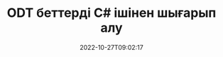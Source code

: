 ---
############################# Static ############################
layout: "auto-gen-merger"
date: 2022-10-27T09:02:17
draft: false
otherformats: otp ott pdf pps ppsx ppt pptx rtf tex vdx vsdm vsdx vssm vssx vstm vstx

############################# Head ############################
head_title: "C# ішіндегі ODT беттерді шығарып алу"
head_description: "C# ішіндегі ODT файлынан беттерді жылдам шығарып алыңыз. Таңдалған беттерді қамтитын жаңа құжатты құжаттарды біріктіру API арқылы сақтаңыз."

############################# Header ############################
title: "ODT беттерді C# ішінен шығарып алу"
description: "ODT .NET кодының бірнеше жолы бар ODT беттерді шығарып алыңыз."
bg_image: "https://cms.admin.containerize.com/templates/aspose/App_Themes/V3/images/bg/header1.png"
bg_overlay: false
button:
    enable: true
    icon: "fas fa-arrow-down"
    label: "Тегін сынақ нұсқасын жүктеп алыңыз"
    link: "https://downloads.groupdocs.com/merger/net"

############################# SubMenu ############################
submenu:
    enable: true

    left:
        img_alt: "GroupDocs.Merger for .NET"
        image: "https://cms.admin.containerize.com/templates/groupdocs/images/product-logos/90x90-noborder/groupdocs-merger-net.png"
        product: "GroupDocs.Merger"
        platform: ".NET"

    middle:
        button:

            # button loop
            - link: "https://apireference.groupdocs.com/merger/net"
              text: "API анықтамасы"

            # button loop
            - link: "https://github.com/groupdocs-merger"
              text: "Код мысалдары"

            # button loop
            - link: "https://products.groupdocs.app/merger/family"
              text: "Тікелей демонстрациялар"

            # button loop
            - link: "https://purchase.groupdocs.com/pricing/merger/net"
              text: "Баға белгілеу"

    right:
        link_download: "https://downloads.groupdocs.com/merger"
        link_learn: "https://docs.groupdocs.com/merger/net"
        link_buy: "https://purchase.groupdocs.com"

############################# About ############################
about:
    enable: true
    title: "GroupDocs.Merger for .NET API туралы"
    content: |
        [GroupDocs.Merger for .NET](/kk/merger/net/) PDF, Microsoft Office (Word, Excel, PowerPoint) сияқты кең ауқымды құжат пішімдерін қауіпсіз біріктіру және бөлу үшін қарапайым шешімді ұсынады. , OneNote), OpenDocument, HTML, кескіндер және .NET қолданбаларындағы басқалар. Кодтың бірнеше жолын қосу арқылы құжаттардағы беттердің бағытын жылжыту, жою, бұру, ауыстыру, шығарып алу немесе өзгерту сияқты бірнеше құжат операцияларын орындаңыз. Құжаттарды біріктіретін API сонымен қатар құжат құрылымын, пішімдеу мен беттегі мазмұнды талдау үшін құжат беттерін кескін ретінде алдын ала қарауды қолдайды.
        
        GroupDocs.Merger API файл бетін шығару мүмкіндіктерін қажет ететін корпоративтік шешімдер үшін дұрыс таңдау болып табылады. Бұл API интерфейстеріне .NET Framework, .NET Standard, .NET Core, Mono қоса алғанда, барлық негізгі операциялық жүйелер мен платформаларда жақсы қолдау көрсетіледі.

############################# Steps ############################
steps:
    enable: true
    title_left: ".NET ішіндегі ODT файл беттерін шығарып алыңыз"
    content_left: |
        [GroupDocs.Merger for .NET](/kk/merger/net/) C# әзірлеушілеріне ODT файлынан қажетті беттерді шығарып, оны келесідей сақтауды жеңілдетеді. бірнеше оңай қадамдарды орындау арқылы таңдалған беттерді қамтитын жаңа файл.
        
        * **ExtractOptions** параметрін нәтиже құжатында көрсетілетін бет нөмірлерімен инициализациялаңыз.
        * **Merger** жаңа данасын жасаңыз және бастапқы құжат жолын конструктор параметрі ретінде өткізіңіз.
        * **ExtractPages** қоңырау шалыңыз және **ExtractOptions** нысанын өткізіңіз.
        * **Save** дегенге қоңырау шалып, нәтиже құжатын сақтау үшін файл жолын көрсетіңіз.

    title_right: "Жүйе талаптары"
    content_right: |
        GroupDocs.Merger for .NET API интерфейстеріне барлық негізгі платформалар мен операциялық жүйелерде қолдау көрсетіледі. Төмендегі кодты орындамас бұрын, жүйеде келесі алғышарттар орнатылғанына көз жеткізіңіз.

        * Операциялық жүйелер: Microsoft Windows, Linux, MacOS
        * Әзірлеу орталары: Visual Studio, Xamarin, MonoDevelop
        * Фреймворктер: .NET Framework, .NET Standard, .NET Core, Mono
        * GroupDocs.Merger for .NET соңғы нұсқасын [NuGet](https://www.nuget.org/packages/groupdocs.merger) ішінен жүктеп алыңыз.
         
    code: |
     {{% merger/additional-styles %}}
     {{< merger/code-merger title="ODT файл беттерін C# мысал кодын пайдаланып шығару жолы">}}

        ```csharp    
        // GroupDocs.Merger API арқылы ODT файл бетін шығарып алыңыз
        // Таңдалған бет нөмірлерімен ExtractOptions сыныбын инициализациялаңыз
        ExtractOptions extractOptions = new ExtractOptions(new int[] { 2, 5 });

        // ODT кіріс құжатымен бірігуді іске қосыңыз
        using (Merger merger = new Merger("input.odt"))
          {
            // ExtractPages әдісіне қоңырау шалыңыз және оған ExtractOptions нысанын жіберіңіз
            merger.ExtractPages(extractOptions);
    
            // Шығарылған беттермен шығыс құжатты сақтау үшін Сақтау әдісін шақырыңыз
            merger.Save("output.odt");
          }
        ```
     {{< /merger/code-merger >}}

############################# Demos ############################
demos:
    enable: true
    title: "Тікелей демонстрациялар - ODT беттерді желіден шығарып алыңыз"
    content: |
       [GroupDocs.Merger Live Demos](https://products.groupdocs.app/splitter/extract-pages/odt) веб-сайтына кіру арқылы ODT файл бетін дәл қазір шығарып алыңыз.
       Тікелей демонстрацияның келесі артықшылықтары бар.
        
############################# About Formats ############################
about_formats:
    enable: true

############################# More Formats ############################
more_formats:
    enable: true
    title: "Басқа құжат пішімінен беттерді шығарып алыңыз"
    content: |
        .NET файл пішімдері мен кескіндерге арналған біріктіру және бөлу API құжаттары. Төменде көрсетілгендей кейбір танымал файл пішімдерін шығарып алыңыз.

############################# Back to top ###############################
back_to_top:
    enable: true
---